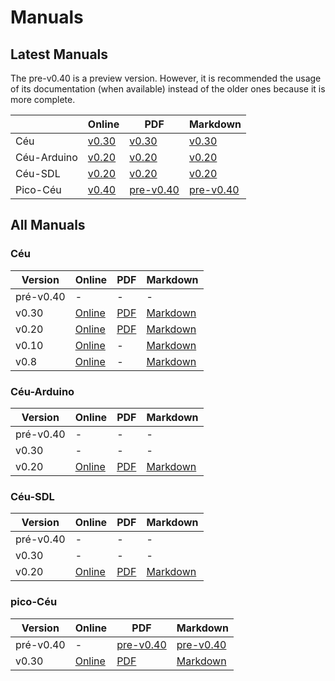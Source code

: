 # Manuals

## Latest Manuals

The pre-v0.40 is a preview version. However, it is recommended the usage of its documentation (when available) instead of the older ones because it is more complete.

|             | Online | PDF | Markdown  |
|-------------|--------|-----|-----------|
| Céu         |<a target="_blank" href="https://ceu-lang.github.io/ceu/out/manual/v0.30/">v0.30</a> | <a target="_blank" href="https://github.com/ceu-lang/ceu/blob/master/docs/manual/v0.30/ceu-v0.30.pdf">v0.30</a> | <a target="_blank" href="https://github.com/ceu-lang/ceu/blob/master/docs/manual/v0.30/ceu-v0.30.md">v0.30</a> |
| Céu-Arduino |<a target="_blank" href="https://ceu-lang.github.io/ceu-arduino/out/manual/v0.20/">v0.20</a> | <a target="_blank" href="https://github.com/ceu-lang/ceu-arduino/blob/master/docs/manual/v0.20/ceu-arduino-v0.20.pdf">v0.20</a> | <a target="_blank" href="https://github.com/ceu-lang/ceu-arduino/blob/master/docs/manual/v0.20/ceu-arduino-v0.20.md">v0.20</a> |
| Céu-SDL     | <a target="_blank" href="https://ceu-lang.github.io/ceu-sdl/out/manual/v0.20/">v0.20</a> | <a target="_blank" href="https://github.com/ceu-lang/ceu-sdl/blob/master/docs/manual/v0.20/ceu-sdl-v0.20.pdf">v0.20</a> | <a target="_blank" href="https://github.com/ceu-lang/ceu-sdl/blob/master/docs/manual/v0.20/ceu-sdl-v0.20.md">v0.20</a> |
| Pico-Céu    | <a target="_blank" href="./docs/pico-ceu/v0.40/">v0.40</a> |  <a target="_blank" href="https://github.com/ceu-lang/pico-ceu/blob/pre-v0.40/docs/manual/v0.40/pico-ceu-v0.40.pdf">pre-v0.40</a>  | <a target="_blank" href="https://github.com/ceu-lang/pico-ceu/blob/pre-v0.40/docs/manual/v0.40/pico-ceu-v0.40.md">pre-v0.40</a> |


## All Manuals

### Céu

| Version | Online     | PDF | Markdown  |
|---------------|------------|-----|-----------|
| pré-v0.40     | -          | -   | -         |
| v0.30         | <a target="_blank" href="https://ceu-lang.github.io/ceu/out/manual/v0.30/">Online</a> | <a target="_blank" href="https://github.com/ceu-lang/ceu/blob/master/docs/manual/v0.30/ceu-v0.30.pdf">PDF</a>   | <a target="_blank" href="https://github.com/ceu-lang/ceu/blob/master/docs/manual/v0.30/ceu-v0.30.md">Markdown</a>    |
| v0.20         | <a target="_blank" href="https://ceu-lang.github.io/ceu/out/manual/v0.20/">Online</a> | <a target="_blank" href="https://github.com/ceu-lang/ceu/blob/master/docs/manual/v0.20/ceu-v0.20.pdf">PDF</a>   | <a target="_blank" href="https://github.com/ceu-lang/ceu/blob/master/docs/manual/v0.20/ceu-v0.20.md">Markdown</a>    |
| v0.10         | <a target="_blank" href="https://ceu-lang.github.io/ceu/out/manual/v0.10/">Online</a> | - | <a target="_blank" href="https://github.com/ceu-lang/ceu/blob/master/docs/manual/v0.10/manual-v0.10.md">Markdown</a> |
| v0.8         | <a target="_blank" href="https://ceu-lang.github.io/ceu/out/manual/v0.8/">Online</a>  | - | <a target="_blank" href="https://github.com/ceu-lang/ceu/blob/master/docs/manual/v0.8/manual-v0.8.md">Markdown</a>   |

### Céu-Arduino

| Version       | Online     | PDF | Markdown  |
|---------------|------------|-----|-----------|
| pré-v0.40     | -          | -   | -         |
| v0.30         | -          | -   | -         |
| v0.20         | <a target="_blank" href="https://ceu-lang.github.io/ceu-arduino/out/manual/v0.20/">Online</a> | <a target="_blank" href="https://github.com/ceu-lang/ceu-arduino/blob/master/docs/manual/v0.20/ceu-arduino-v0.20.pdf">PDF</a>   | <a target="_blank" href="https://github.com/ceu-lang/ceu-arduino/blob/master/docs/manual/v0.20/ceu-arduino-v0.20.md">Markdown</a>    |


### Céu-SDL

| Version       | Online     | PDF | Markdown  |
|---------------|------------|-----|-----------|
| pré-v0.40     | -          | -   | -         |
| v0.30         | -          | -   | -         |
| v0.20         | <a target="_blank" href="https://ceu-lang.github.io/ceu-sdl/out/manual/v0.20/">Online</a> | <a target="_blank" href="https://github.com/ceu-lang/ceu-sdl/blob/master/docs/manual/v0.20/ceu-sdl-v0.20.pdf">PDF</a>   | <a target="_blank" href="https://github.com/ceu-lang/ceu-sdl/blob/master/docs/manual/v0.20/ceu-sdl-v0.20.md">Markdown</a>    |

### pico-Céu

| Version       | Online     | PDF | Markdown  |
|---------------|------------|-----|-----------|
| pré-v0.40     | -          | <a target="_blank" href="https://github.com/ceu-lang/pico-ceu/blob/pre-v0.40/docs/manual/v0.40/pico-ceu-v0.40.pdf">pre-v0.40</a>  | <a target="_blank" href="https://github.com/ceu-lang/pico-ceu/blob/pre-v0.40/docs/manual/v0.40/pico-ceu-v0.40.md">pre-v0.40</a> |
| v0.30         | <a target="_blank" href="https://ceu-lang.github.io/pico-ceu/out/manual/v0.30/">Online</a> | <a target="_blank" href="https://github.com/ceu-lang/pico-ceu/blob/master/docs/manual/v0.30/pico-ceu-v0.30.pdf">PDF</a>   | <a target="_blank" href="https://github.com/ceu-lang/pico-ceu/blob/master/docs/manual/v0.30/pico-ceu-v0.30.md">Markdown</a>    |
